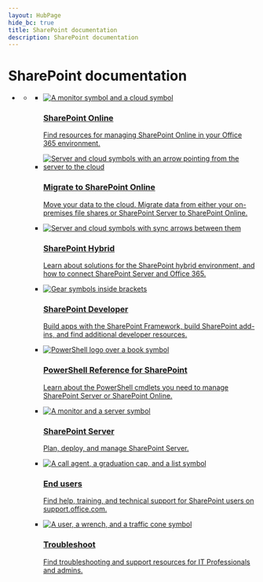 ```yaml
--- 
layout: HubPage
hide_bc: true
title: SharePoint documentation
description: SharePoint documentation
---
```

<div id="main" class="v2">
    <div class="container">
        <h1>SharePoint documentation</h1>
        <ul class="pivots">
            <li>
                <a href="#home"></a>
                <ul id="home">
                    <li>
                        <a href="#home-all"></a>
                        <ul id="home-all" class="cardsC">
                            <li>
                                <a href="/sharepoint/sharepoint-online">
                                    <div class="cardSize">
                                        <div class="cardPadding">
                                            <div class="card">
                                                <div class="cardImageOuter">
                                                    <div class="cardImage bgdAccent1"> 
                                                        <img src="/office/media/hub-tiles/SharePoint-Online-400x140.svg" alt="A monitor symbol and a cloud symbol" />
                                                    </div>
                                                </div>
                                                <div class="cardText">
                                                    <h3>SharePoint Online</h3>
                                                    <p>Find resources for managing SharePoint Online in your Office 365 environment.</p>
                                                </div>
                                            </div>
                                        </div>
                                    </div>
                                </a>
                            </li>                
                            <li>
                                <a href="/sharepointmigration/migrate-to-sharepoint-online">
                                    <div class="cardSize">
                                        <div class="cardPadding">
                                            <div class="card">
                                                <div class="cardImageOuter">
                                                    <div class="cardImage bgdAccent1"> 
                                                        <img src="/office/media/hub-tiles/SharePoint-Migrate-400x140.svg" alt="Server and cloud symbols with an arrow pointing from the server to the cloud" />
                                                    </div>
                                                </div>
                                                <div class="cardText">
                                                    <h3>Migrate to SharePoint Online</h3>
                                                    <p>Move your data to the cloud. Migrate data from either your on-premises file shares or SharePoint Server to SharePoint Online.</p>
                                                </div>
                                            </div>
                                        </div>
                                    </div>
                                </a>
                            </li>                
                            <li>
                                <a href="/sharepoint/hybrid/hybrid">
                                    <div class="cardSize">
                                        <div class="cardPadding">
                                            <div class="card">
                                                <div class="cardImageOuter">
                                                    <div class="cardImage bgdAccent1"> 
                                                        <img src="/office/media/hub-tiles/SharePoint-Hybrid-400x140.svg" alt="Server and cloud symbols with sync arrows between them" />
                                                    </div>
                                                </div>
                                                <div class="cardText">
                                                    <h3>SharePoint Hybrid</h3>
                                                    <p>Learn about solutions for the SharePoint hybrid environment, and how to connect SharePoint Server and Office 365.</p>
                                                </div>
                                            </div>
                                        </div>
                                    </div>
                                </a>
                            </li>                
                            <li>
                                <a href="/sharepoint/dev/">
                                    <div class="cardSize">
                                        <div class="cardPadding">
                                            <div class="card">
                                                <div class="cardImageOuter">
                                                    <div class="cardImage bgdAccent1"> 
                                                        <img src="/office/media/hub-tiles/SharePoint-Developer-400x140.svg" alt="Gear symbols inside brackets" />
                                                    </div>
                                                </div>
                                                <div class="cardText">
                                                    <h3>SharePoint Developer</h3>
                                                    <p>Build apps with the SharePoint Framework, build SharePoint add-ins, and find additional developer resources.</p>
                                                </div>
                                            </div>
                                        </div>
                                    </div>
                                </a>
                            </li>                            
                            <li>
                                <a href="/powershell/sharepoint/">
                                    <div class="cardSize">
                                        <div class="cardPadding">
                                            <div class="card">
                                                <div class="cardImageOuter">
                                                    <div class="cardImage bgdAccent1"> 
                                                        <img src="/office/media/hub-tiles/SharePoint-Powershell-400x140.svg" alt="PowerShell logo over a book symbol" />
                                                    </div>
                                                </div>
                                                <div class="cardText">
                                                    <h3>PowerShell Reference for SharePoint</h3>
                                                    <p>Learn about the PowerShell cmdlets you need to manage SharePoint Server or SharePoint Online.</p>
                                                </div>
                                            </div>
                                        </div>
                                    </div>
                                </a>
                            </li>                            
                            <li>
                                <a href="/sharepoint/sharepoint-server">
                                    <div class="cardSize">
                                        <div class="cardPadding">
                                            <div class="card">
                                                <div class="cardImageOuter">
                                                    <div class="cardImage bgdAccent1"> 
                                                        <img src="/office/media/hub-tiles/SharePoint-Server-400x140.svg" alt="A monitor and a server symbol" />
                                                    </div>
                                                </div>
                                                <div class="cardText">
                                                    <h3>SharePoint Server</h3>
                                                    <p>Plan, deploy, and manage SharePoint Server.</p>
                                                </div>
                                            </div>
                                        </div>
                                    </div>
                                </a>
                            </li>
                            <li>
                                <a href="https://support.office.com/sharepoint">
                                    <div class="cardSize">
                                        <div class="cardPadding">
                                            <div class="card">
                                                <div class="cardImageOuter">
                                                    <div class="cardImage bgdAccent1"> 
                                                        <img src="/office/media/hub-tiles/SharePoint-EndUser-400x140.svg" alt="A call agent, a graduation cap, and a list symbol" />
                                                    </div>
                                                </div>
                                                <div class="cardText">
                                                    <h3>End users</h3>
                                                    <p>Find help, training, and technical support for SharePoint users on support.office.com.</p>
                                                </div>
                                            </div>
                                        </div>
                                    </div>
                                </a>
                            </li>
                            <li>
                                <a href="/sharepoint/support">
                                    <div class="cardSize">
                                        <div class="cardPadding">
                                            <div class="card">
                                                <div class="cardImageOuter">
                                                    <div class="cardImage bgdAccent1"> 
                                                        <img src="/office/media/hub-tiles/TroubleshootingForITProsAndAdmins-blue-400x140.svg" alt="A user, a wrench, and a traffic cone symbol" />
                                                    </div>
                                                </div>
                                                <div class="cardText">
                                                    <h3>Troubleshoot</h3>
                                                    <p>Find troubleshooting and support resources for IT Professionals and admins.</p>
                                                </div>
                                            </div>
                                        </div>
                                    </div>
                                </a>
                            </li>
                        </ul>
                    </li>
                </ul>
            </li>
        </ul>
    </div>
</div>